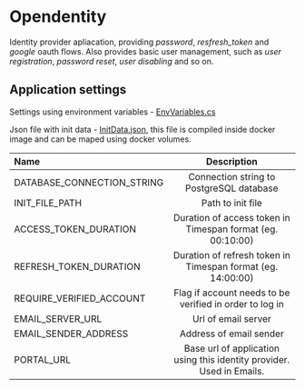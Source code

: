 # Opendentity

Identity provider apliacation, providing *password*, *resfresh_token* and *google* oauth flows. Also provides basic user management, such as *user registration*, *password reset*, *user disabling* and so on. 

## Application settings

Settings using environment variables - [EnvVariables.cs](src/Shamyr.Opendentity.Service/EnvVariables.cs)

Json file with init data - [InitData.json](src/Shamyr.Opendentity.Service/InitData.json), this file is compiled inside docker image and can be maped using docker volumes.

|Name | Description|
|:--- | :---:|
|DATABASE_CONNECTION_STRING | Connection string to PostgreSQL database|
|INIT_FILE_PATH | Path to init file|
|ACCESS_TOKEN_DURATION | Duration of access token in Timespan format (eg. 00:10:00)|
|REFRESH_TOKEN_DURATION| Duration of refresh token in Timespan format (eg. 14:00:00)|
|REQUIRE_VERIFIED_ACCOUNT| Flag if account needs to be verified in order to log in|
|EMAIL_SERVER_URL | Url of email server|
|EMAIL_SENDER_ADDRESS| Address of email sender|
|PORTAL_URL| Base url of application using this identity provider. Used in Emails.|